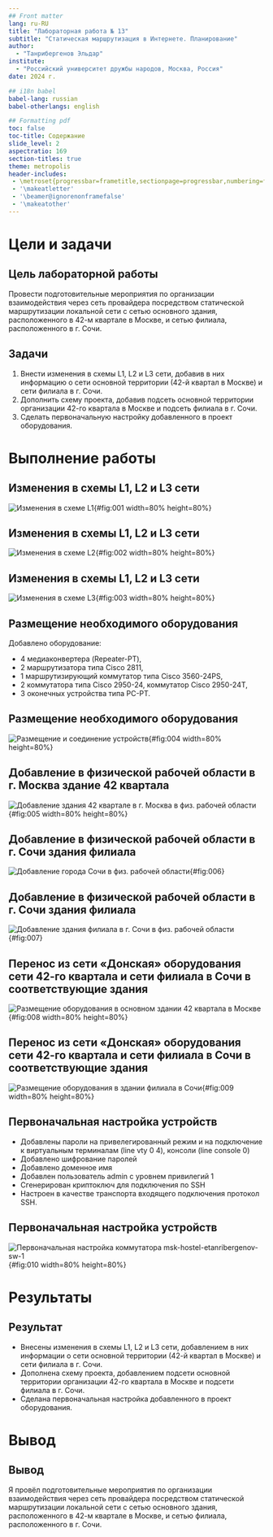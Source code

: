```yaml
---
## Front matter
lang: ru-RU
title: "Лабораторная работа № 13"
subtitle: "Статическая маршрутизация в Интернете. Планирование"
author:
  - "Танрибергенов Эльдар"
institute:
  - "Российский университет дружбы народов, Москва, Россия"
date: 2024 г.

## i18n babel
babel-lang: russian
babel-otherlangs: english

## Formatting pdf
toc: false
toc-title: Содержание
slide_level: 2
aspectratio: 169
section-titles: true
theme: metropolis
header-includes:
 - \metroset{progressbar=frametitle,sectionpage=progressbar,numbering=fraction}
 - '\makeatletter'
 - '\beamer@ignorenonframefalse'
 - '\makeatother'
---
```



# Цели и задачи

## Цель лабораторной работы

Провести подготовительные мероприятия по организации взаимодействия через сеть провайдера посредством статической маршрутизации локальной сети с сетью основного здания, расположенного в 42-м квартале в Москве, и сетью филиала, расположенного в г. Сочи.



## Задачи

1. Внести изменения в схемы L1, L2 и L3 сети, добавив в них информацию о сети основной территории (42-й квартал в Москве) и сети филиала в г. Сочи.
2. Дополнить схему проекта, добавив подсеть основной территории организации 42-го квартала в Москве и подсеть филиала в г. Сочи.
3. Сделать первоначальную настройку добавленного в проект оборудования.





# Выполнение работы



## Изменения в схемы L1, L2 и L3 сети

![Изменения в схеме L1](../images/1.1.png){#fig:001 width=80% height=80%}


## Изменения в схемы L1, L2 и L3 сети

![Изменения в схеме L2](../images/1.2.png){#fig:002 width=80% height=80%}


## Изменения в схемы L1, L2 и L3 сети

![Изменения в схеме L3](../images/1.3.png){#fig:003 width=80% height=80%}





## Размещение необходимого оборудования

Добавлено оборудование:

- 4 медиаконвертера (Repeater-PT),
- 2 маршрутизатора типа Cisco 2811,
- 1 маршрутизирующий коммутатор типа Cisco 3560-24PS,
- 2 коммутатора типа Cisco 2950-24, коммутатор Cisco 2950-24T,
- 3 оконечных устройства типа PC-PT.

## Размещение необходимого оборудования

![Размещение и соединение устройств](../images/8.0.0.png){#fig:004 width=80% height=80%}




## Добавление в физической рабочей области в г. Москва здание 42 квартала

![Добавление здания 42 квартале в г. Москва в физ. рабочей области](../images/6.0.png){#fig:005 width=80% height=80%}



## Добавление в физической рабочей области в г. Сочи здания филиала

![Добавление города Сочи в физ. рабочей области](../images/6.1.png){#fig:006}

## Добавление в физической рабочей области в г. Сочи здания филиала

![Добавление здания филиала в г. Сочи в физ. рабочей области](../images/6.2.png){#fig:007}




## Перенос из сети «Донская» оборудования сети 42-го квартала и сети филиала в Сочи в соответствующие здания

![Размещение оборудования в основном здании 42 квартала в Москве](../images/7.4.png){#fig:008 width=80% height=80%}


## Перенос из сети «Донская» оборудования сети 42-го квартала и сети филиала в Сочи в соответствующие здания

![Размещение оборудования в здании филиала в Сочи](../images/7.5.png){#fig:009 width=80% height=80%}





## Первоначальная настройка устройств

- Добавлены пароли на привелегированный режим и на подключение к виртуальным терминалам (line vty 0 4), консоли (line console 0)
- Добавлено шифрование паролей
- Добавлено доменное имя
- Добавлен пользователь admin с уровнем привилегий 1
- Сгенерирован криптоключ для подключения по SSH
- Настроен в качестве транспорта входящего подключения протокол SSH.

## Первоначальная настройка устройств

![Первоначальная настройка коммутатора msk-hostel-etanribergenov-sw-1](../images/8.5.png){#fig:010 width=80% height=80%}



# Результаты



## Результат

- Внесены изменения в схемы L1, L2 и L3 сети, добавлением в них информации о сети основной территории (42-й квартал в Москве) и сети филиала в г. Сочи.
- Дополнена схему проекта, добавлением подсети основной территории организации 42-го квартала в Москве и подсети филиала в г. Сочи.
- Сделана первоначальная настройка добавленного в проект оборудования.




# Вывод

## Вывод

Я провёл подготовительные мероприятия по организации взаимодействия через сеть провайдера посредством статической маршрутизации локальной сети с сетью основного здания, расположенного в 42-м квартале в Москве, и сетью филиала, расположенного в г. Сочи.

